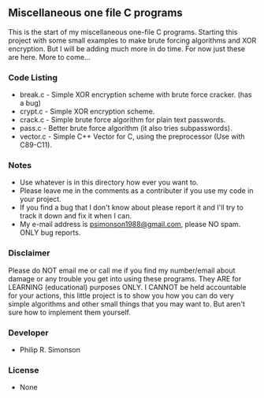 ## Miscellaneous one file C programs

This is the start of my miscellaneous one-file C programs. Starting this project
with some small examples to make brute forcing algorithms and XOR encryption. But
I will be adding much more in do time. For now just these are here. More to come...

### Code Listing

 - break.c - Simple XOR encryption scheme with brute force cracker. (has a bug)
 - crypt.c - Simple XOR encryption scheme.
 - crack.c - Simple brute force algorithm for plain text passwords.
 - pass.c  - Better brute force algorithm (it also tries subpasswords).
 - vector.c - Simple C++ Vector for C, using the preprocessor (Use with C89-C11).

### Notes

 - Use whatever is in this directory how ever you want to.
 - Please leave me in the comments as a contributer if you use my code in your project.
 - If you find a bug that I don't know about please report it and I'll try to track it down and fix it when I can.
 - My e-mail address is psimonson1988@gmail.com, please NO spam. ONLY bug reports.

### Disclaimer

Please do NOT email me or call me if you find my number/email about damage or
any trouble you get into using these programs. They ARE for LEARNING
(educational) purposes ONLY. I CANNOT be held accountable for your actions, this
little project is to show you how you can do very simple algorithms and other
small things that you may want to. But aren't sure how to implement them
yourself.

### Developer

 - Philip R. Simonson

### License

 - None
